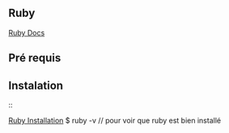 ## Ruby

[Ruby Docs](https://ruby-doc.org/)

Pré requis
-------------------


Instalation
-------------------
::

  [Ruby Installation](https://rubyinstaller.org/downloads/)
  $ ruby -v // pour voir que ruby est bien installé
